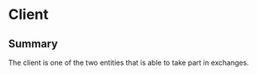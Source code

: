 # Client

## Summary

The client is one of the two entities that is able to take part in exchanges.


